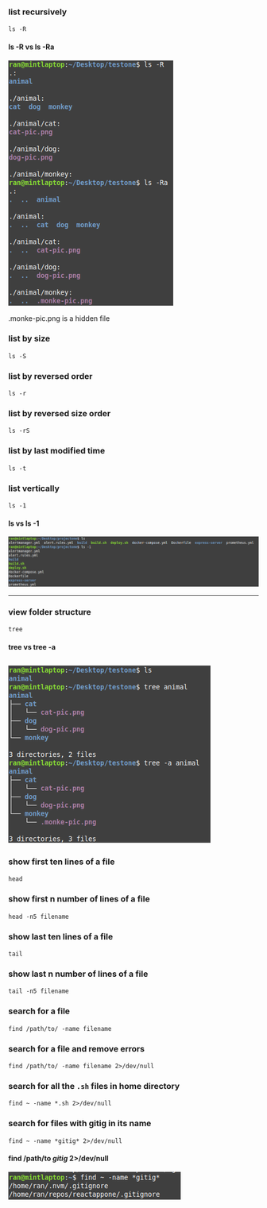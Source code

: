 ### list recursively
```
ls -R
```

#### ls -R vs ls -Ra
![ss of ls -R vs ls -Ra](ss/001.png)

.monke-pic.png is a hidden file

### list by size
```
ls -S

```
### list by reversed order
```
ls -r
```

### list by reversed size order
```
ls -rS
```

### list by last modified time
```
ls -t
```

### list vertically
```
ls -1
```

#### ls vs ls -1

![ss of ls vs ls -1](ss/002.png)

---
### view folder structure
```
tree
```

#### tree vs tree -a
![ss of tree vs tree -a](ss/003.png)
---
### show first ten lines of a file
```
head
```
### show first n number of lines of a file
```
head -n5 filename
```
### show last ten lines of a file
```
tail
```
### show last n number of lines of a file
```
tail -n5 filename
```
### search for a file
```
find /path/to/ -name filename
```
### search for a file and remove errors
```
find /path/to/ -name filename 2>/dev/null
```
### search for all the `.sh` files in home directory
```
find ~ -name *.sh 2>/dev/null
```
### search for files with gitig in its name
```
find ~ -name *gitig* 2>/dev/null
```
#### find /path/to *gitig* 2>/dev/null
![ss of find /path/to *gitig* 2>/dev/null](ss/004.png)

